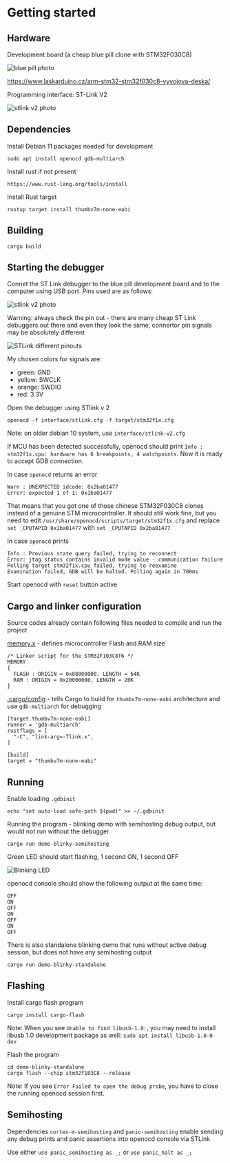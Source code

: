 # Getting started

## Hardware

Development board (a cheap blue pill clone with STM32F030C8)

![blue pill photo](https://raw.githubusercontent.com/viktorchvatal/blue-pill-rust-assets/master/intro/intro-blue-pill.jpg)

https://www.laskarduino.cz/arm-stm32-stm32f030c8-vyvojova-deska/

Programming interface: ST-Link V2

![stlink v2 photo](https://raw.githubusercontent.com/viktorchvatal/blue-pill-rust-assets/master/intro/intro-stlinkv2.jpg)

## Dependencies

Install Debian 11 packages needed for development

```
sudo apt install openocd gdb-multiarch
```

Install rust if not present

```
https://www.rust-lang.org/tools/install
```

Install Rust target

```
rustup target install thumbv7m-none-eabi
```

## Building

```
cargo build
```

## Starting the debugger

Connet the ST Link debugger to the blue pill development board and
to the computer using USB port. Pins used are as follows:

![stlink v2 photo](https://raw.githubusercontent.com/viktorchvatal/blue-pill-rust-assets/master/intro/stlink-pinout.jpg)

Warning: always check the pin out - there are many cheap ST Link
debuggers out there and even they look the same, connertor pin signals
may be absolutely different

![STLink different pinouts](https://raw.githubusercontent.com/viktorchvatal/blue-pill-rust-assets/master/intro/stlink-different-pinouts.jpg)

My chosen colors for signals are:

 - green: GND
 - yellow: SWCLK
 - orange: SWDIO
 - red: 3.3V

Open the debugger using STlink v 2

```
openocd -f interface/stlink.cfg -f target/stm32f1x.cfg
```

Note: on older debian 10 system, use `interface/stlink-v2.cfg`

If MCU has been detected successfully, openocd should print
`Info : stm32f1x.cpu: hardware has 6 breakpoints, 4 watchpoints`.
Now it is ready to accept GDB connection.

In case `openocd` returns an error

```
Warn : UNEXPECTED idcode: 0x2ba01477
Error: expected 1 of 1: 0x1ba01477
```

That means that you got one of those chinese STM32F030C8 clones instead of
a genuine STM microcontroller. It should still work fine, but you need to edit
`/usr/share/openocd/scripts/target/stm32f1x.cfg` and replace
`set _CPUTAPID 0x1ba01477` with `set _CPUTAPID 0x2ba01477`

In case `openocd` prints
```
Info : Previous state query failed, trying to reconnect
Error: jtag status contains invalid mode value - communication failure
Polling target stm32f1x.cpu failed, trying to reexamine
Examination failed, GDB will be halted. Polling again in 700ms
```

Start openocd with `reset` button active

## Cargo and linker configuration

Source codes already contain following files needed to compile and run the project

[memory.x](../memory.x) - defines microcontroller Flash and RAM size

```
/* Linker script for the STM32F103C8T6 */
MEMORY
{
  FLASH : ORIGIN = 0x08000000, LENGTH = 64K
  RAM : ORIGIN = 0x20000000, LENGTH = 20K
}
```

[.cargo/config](../.cargo/config) - tells Cargo to build for
`thumbv7m-none-eabi` architecture and use `gdb-multiarch` for debugging

```
[target.thumbv7m-none-eabi]
runner = 'gdb-multiarch'
rustflags = [
  "-C", "link-arg=-Tlink.x",
]

[build]
target = "thumbv7m-none-eabi"
```

## Running

Enable loading `.gdbinit`

```
echo "set auto-load safe-path $(pwd)" >> ~/.gdbinit
```

Running the program - blinking demo with semihosting debug output, but would not
run without the debugger

```
cargo run demo-blinky-semihosting
```
Green LED should start flashing, 1 second ON, 1 second OFF

![Blinking LED](https://raw.githubusercontent.com/viktorchvatal/blue-pill-rust-assets/master/intro/blinking.gif)

openocd console should show the following output at the same time:

```
OFF
ON
OFF
ON
OFF
ON
OFF
```

There is also standalone blinking demo that runs without active debug
session, but does not have any semihosting output

```
cargo run demo-blinky-standalone
```

## Flashing

Install cargo flash program

```
cargo install cargo-flash
```

Note: When you see `Unable to find libusb-1.0:`, you may need to install
libusb 1.0 development package as well: `sudo apt install libusb-1.0-0-dev`

Flash the program

```
cd demo-blinky-standalone
cargo flash --chip stm32f103C8 --release
```

Note: If you see `Error Failed to open the debug probe`, you have to close
the running openocd session first.

## Semihosting

Dependencies `cortex-m-semihosting` and `panic-semihosting` enable sending any
debug prints and panic assertions into openocd console via STLink

Use either `use panic_semihosting as _;` or `use panic_halt as _;`